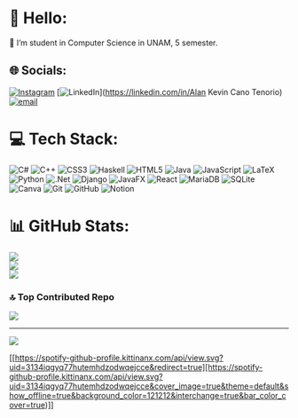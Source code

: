# 💫 Hello:
🔭 I’m student in Computer Science in UNAM, 5 semester.<br>


## 🌐 Socials:
[![Instagram](https://img.shields.io/badge/Instagram-%23E4405F.svg?logo=Instagram&logoColor=white)](https://instagram.com/pkalan_kev) [![LinkedIn](https://img.shields.io/badge/LinkedIn-%230077B5.svg?logo=linkedin&logoColor=white)](https://linkedin.com/in/Alan Kevin Cano Tenorio) [![email](https://img.shields.io/badge/Email-D14836?logo=gmail&logoColor=white)](mailto:alanx.kevinct@gmail.com) 

# 💻 Tech Stack:
![C#](https://img.shields.io/badge/c%23-%23239120.svg?style=plastic&logo=csharp&logoColor=white) ![C++](https://img.shields.io/badge/c++-%2300599C.svg?style=plastic&logo=c%2B%2B&logoColor=white) ![CSS3](https://img.shields.io/badge/css3-%231572B6.svg?style=plastic&logo=css3&logoColor=white) ![Haskell](https://img.shields.io/badge/Haskell-5e5086?style=plastic&logo=haskell&logoColor=white) ![HTML5](https://img.shields.io/badge/html5-%23E34F26.svg?style=plastic&logo=html5&logoColor=white) ![Java](https://img.shields.io/badge/java-%23ED8B00.svg?style=plastic&logo=openjdk&logoColor=white) ![JavaScript](https://img.shields.io/badge/javascript-%23323330.svg?style=plastic&logo=javascript&logoColor=%23F7DF1E) ![LaTeX](https://img.shields.io/badge/latex-%23008080.svg?style=plastic&logo=latex&logoColor=white) ![Python](https://img.shields.io/badge/python-3670A0?style=plastic&logo=python&logoColor=ffdd54) ![.Net](https://img.shields.io/badge/.NET-5C2D91?style=plastic&logo=.net&logoColor=white) ![Django](https://img.shields.io/badge/django-%23092E20.svg?style=plastic&logo=django&logoColor=white) ![JavaFX](https://img.shields.io/badge/javafx-%23FF0000.svg?style=plastic&logo=javafx&logoColor=white) ![React](https://img.shields.io/badge/react-%2320232a.svg?style=plastic&logo=react&logoColor=%2361DAFB) ![MariaDB](https://img.shields.io/badge/MariaDB-003545?style=plastic&logo=mariadb&logoColor=white) ![SQLite](https://img.shields.io/badge/sqlite-%2307405e.svg?style=plastic&logo=sqlite&logoColor=white) ![Canva](https://img.shields.io/badge/Canva-%2300C4CC.svg?style=plastic&logo=Canva&logoColor=white) ![Git](https://img.shields.io/badge/git-%23F05033.svg?style=plastic&logo=git&logoColor=white) ![GitHub](https://img.shields.io/badge/github-%23121011.svg?style=plastic&logo=github&logoColor=white) ![Notion](https://img.shields.io/badge/Notion-%23000000.svg?style=plastic&logo=notion&logoColor=white)
# 📊 GitHub Stats:
![](https://github-readme-stats.vercel.app/api?username=AlanKevinCT&theme=synthwave&hide_border=false&include_all_commits=false&count_private=false)<br/>
![](https://nirzak-streak-stats.vercel.app/?user=AlanKevinCT&theme=synthwave&hide_border=false)<br/>
![](https://github-readme-stats.vercel.app/api/top-langs/?username=AlanKevinCT&theme=synthwave&hide_border=false&include_all_commits=false&count_private=false&layout=compact)

### 🔝 Top Contributed Repo
![](https://github-contributor-stats.vercel.app/api?username=AlanKevinCT&limit=5&theme=synthwave&combine_all_yearly_contributions=true)

---
[![](https://visitcount.itsvg.in/api?id=AlanKevinCT&icon=2&color=0)](https://visitcount.itsvg.in)

<!-- Proudly created with GPRM ( https://gprm.itsvg.in ) -->

[[https://spotify-github-profile.kittinanx.com/api/view.svg?uid=3134iqgyq77hutemhdzodwqejcce&redirect=true][https://spotify-github-profile.kittinanx.com/api/view.svg?uid=3134iqgyq77hutemhdzodwqejcce&cover_image=true&theme=default&show_offline=true&background_color=121212&interchange=true&bar_color_cover=true)]]
